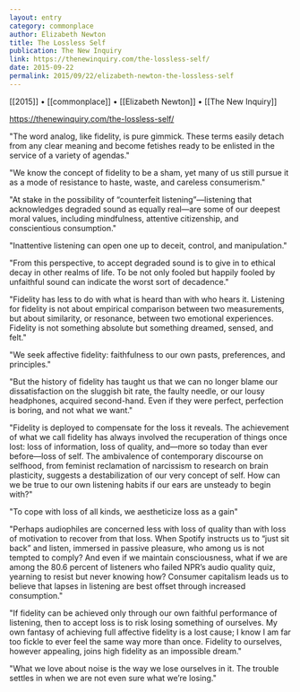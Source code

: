 ```yaml
---
layout: entry
category: commonplace
author: Elizabeth Newton
title: The Lossless Self
publication: The New Inquiry
link: https://thenewinquiry.com/the-lossless-self/
date: 2015-09-22
permalink: 2015/09/22/elizabeth-newton-the-lossless-self
---
```


[[2015]] • [[commonplace]] • [[Elizabeth Newton]] • [[The New Inquiry]]

https://thenewinquiry.com/the-lossless-self/

"The word analog, like fidelity, is pure gimmick. These terms easily detach from any clear meaning and become fetishes ready to be enlisted in the service of a variety of agendas."

"We know the concept of fidelity to be a sham, yet many of us still pursue it as a mode of resistance to haste, waste, and careless consumerism."

"At stake in the possibility of “counterfeit listening”—listening that acknowledges degraded sound as equally real—are some of our deepest moral values, including mindfulness, attentive citizenship, and conscientious consumption."

"Inattentive listening can open one up to deceit, control, and manipulation."

"From this perspective, to accept degraded sound is to give in to ethical decay in other realms of life. To be not only fooled but happily fooled by unfaithful sound can indicate the worst sort of decadence."
 
"Fidelity has less to do with what is heard than with who hears it. Listening for fidelity is not about empirical comparison between two measurements, but about similarity, or resonance, between two emotional experiences. Fidelity is not something absolute but something dreamed, sensed, and felt."

"We seek affective fidelity: faithfulness to our own pasts, preferences, and principles."

"But the history of fidelity has taught us that we can no longer blame our dissatisfaction on the sluggish bit rate, the faulty needle, or our lousy headphones, acquired second-hand. Even if they were perfect, perfection is boring, and not what we want."

"Fidelity is deployed to compensate for the loss it reveals. The achievement of what we call fidelity has always involved the recuperation of things once lost: loss of information, loss of quality, and—more so today than ever before—loss of self. The ambivalence of contemporary discourse on selfhood, from feminist reclamation of narcissism to research on brain plasticity, suggests a destabilization of our very concept of self. How can we be true to our own listening habits if our ears are unsteady to begin with?"

"To cope with loss of all kinds, we aestheticize loss as a gain"

"Perhaps audiophiles are concerned less with loss of quality than with loss of motivation to recover from that loss. When Spotify instructs us to “just sit back” and listen, immersed in passive pleasure, who among us is not tempted to comply? And even if we maintain consciousness, what if we are among the 80.6 percent of listeners who failed NPR’s audio quality quiz, yearning to resist but never knowing how? Consumer capitalism leads us to believe that lapses in listening are best offset through increased consumption."

"If fidelity can be achieved only through our own faithful performance of listening, then to accept loss is to risk losing something of ourselves. My own fantasy of achieving full affective fidelity is a lost cause; I know I am far too fickle to ever feel the same way more than once. Fidelity to ourselves, however appealing, joins high fidelity as an impossible dream."

"What we love about noise is the way we lose ourselves in it. The trouble settles in when we are not even sure what we’re losing."
